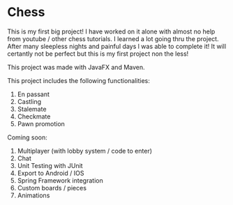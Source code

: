 # Chess

This is my first big project! I have worked on it alone with almost no help from youtube / other chess tutorials. I learned a lot going thru the project. After many sleepless nights and painful days l was able to complete it! It will certantly not be perfect but this is my first project non the less!

This project was made with JavaFX and Maven.

This project includes the following functionalities:
1) En passant
2) Castling
3) Stalemate
4) Checkmate
5) Pawn promotion

Coming soon:
1) Multiplayer (with lobby system / code to enter)
2) Chat
3) Unit Testing with JUnit
4) Export to Android / IOS
5) Spring Framework integration
6) Custom boards / pieces 
7) Animations
